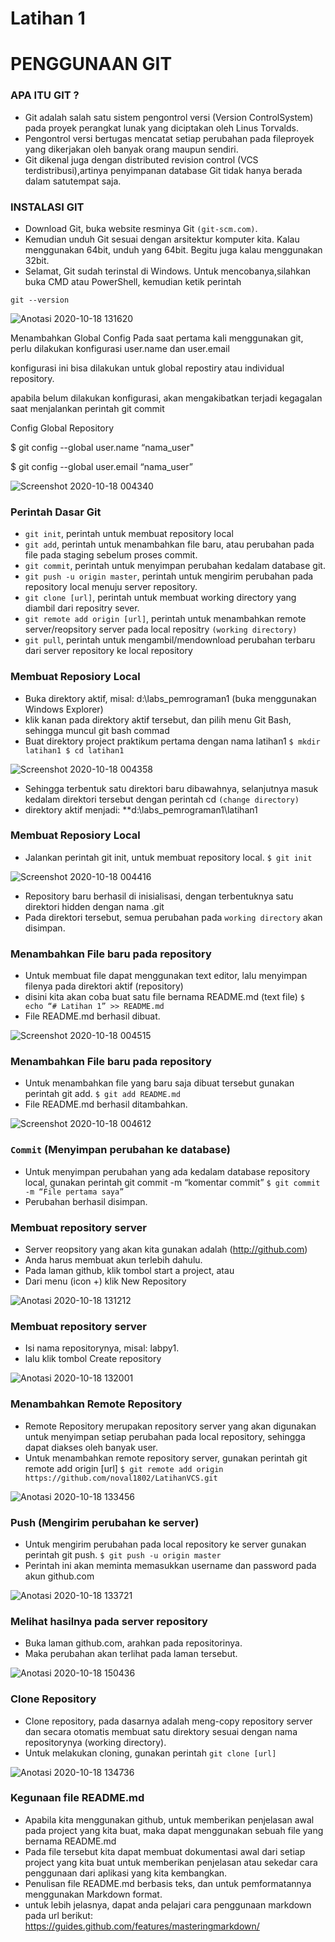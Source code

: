 # Latihan 1

# PENGGUNAAN GIT 

### APA ITU GIT ?
* Git adalah salah satu sistem pengontrol versi (Version ControlSystem) pada proyek perangkat lunak yang diciptakan oleh Linus Torvalds.
* Pengontrol versi bertugas mencatat setiap perubahan pada fileproyek yang dikerjakan oleh banyak orang maupun sendiri.
* Git dikenal juga dengan distributed revision control (VCS terdistribusi),artinya penyimpanan database Git tidak hanya berada dalam satutempat saja.


### INSTALASI GIT
* Download Git, buka website resminya Git `(git-scm.com)`.
* Kemudian unduh Git sesuai dengan arsitektur komputer kita. Kalau menggunakan 64bit, unduh yang 64bit. Begitu juga kalau menggunakan 32bit.
* Selamat, Git sudah terinstal di Windows. Untuk mencobanya,silahkan buka CMD atau PowerShell, kemudian ketik perintah

``git --version``

![Anotasi 2020-10-18 131620](https://user-images.githubusercontent.com/72904723/96360755-04c1e480-114a-11eb-8e1a-2e259ae5f836.png)

Menambahkan Global Config
Pada saat pertama kali menggunakan git, perlu dilakukan konfigurasi user.name dan user.email

konfigurasi ini bisa dilakukan untuk global repostiry atau individual repository.

apabila belum dilakukan konfigurasi, akan mengakibatkan terjadi kegagalan saat menjalankan perintah git commit

Config Global Repository

$ git config --global user.name “nama_user"

$ git config --global user.email “nama_user”

![Screenshot 2020-10-18 004340](https://user-images.githubusercontent.com/72905634/96362216-9ac12500-10e0-11eb-9af7-03ecd63b2b13.png)

### Perintah Dasar Git

* `git init`, perintah untuk membuat repository local
* `git add`, perintah untuk menambahkan file baru, atau perubahan pada file pada staging sebelum proses commit.
* `git commit`, perintah untuk menyimpan perubahan kedalam database git.
* `git push -u origin master`, perintah untuk mengirim perubahan pada repository local menuju server repository.
* `git clone [url]`, perintah untuk membuat working directory yang diambil dari repositry sever.
* `git remote add origin [url]`, perintah untuk menambahkan remote server/reopsitory server pada local repositry ``(working directory)``
* `git pull`, perintah untuk mengambil/mendownload perubahan terbaru dari server repository ke local repository


### Membuat Reposiory Local

* Buka direktory aktif, misal: d:\labs_pemrograman1 (buka menggunakan Windows Explorer)
* klik kanan pada direktory aktif tersebut, dan pilih menu Git Bash, sehingga muncul git bash commad
* Buat direktory project praktikum pertama dengan nama latihan1
``$ mkdir latihan1
$ cd latihan1``

![Screenshot 2020-10-18 004358](https://user-images.githubusercontent.com/72905634/96362263-fa1f3500-10e0-11eb-910a-a15b007c80dd.png)


* Sehingga terbentuk satu direktori baru dibawahnya, selanjutnya masuk kedalam direktori tersebut dengan perintah cd ``(change directory)``
* direktory aktif menjadi: **d:\labs_pemrograman1\latihan1

### Membuat Reposiory Local

* Jalankan perintah git init, untuk membuat repository local.
`$ git init`

![Screenshot 2020-10-18 004416](https://user-images.githubusercontent.com/72905634/96362286-14591300-10e1-11eb-9cb6-96a4cb1365e4.png)


* Repository baru berhasil di inisialisasi, dengan terbentuknya satu direktori hidden dengan nama .git
* Pada direktori tersebut, semua perubahan pada `working directory` akan disimpan.

### Menambahkan File baru pada repository

* Untuk membuat file dapat menggunakan text editor, lalu menyimpan filenya pada direktori aktif (repository)
* disini kita akan coba buat satu file bernama README.md (text file)
`$ echo “# Latihan 1” >> README.md`
* File README.md berhasil dibuat.

![Screenshot 2020-10-18 004515](https://user-images.githubusercontent.com/72905634/96362317-436f8480-10e1-11eb-85fb-fcf5a401d23d.png)


### Menambahkan File baru pada repository

* Untuk menambahkan file yang baru saja dibuat tersebut gunakan perintah git add.
`$ git add README.md`
* File README.md berhasil ditambahkan.

![Screenshot 2020-10-18 004612](https://user-images.githubusercontent.com/72905634/96362332-5aae7200-10e1-11eb-9d48-b507dd6182ad.png)

### `Commit` (Menyimpan perubahan ke database)

* Untuk menyimpan perubahan yang ada kedalam database repository local, gunakan perintah git commit -m “komentar commit”
`$ git commit -m “File pertama saya”`
* Perubahan berhasil disimpan.



### Membuat repository server

* Server reopsitory yang akan kita gunakan adalah (http://github.com)
* Anda harus membuat akun terlebih dahulu.
* Pada laman github, klik tombol start a project, atau
* Dari menu (icon +) klik New Repository

![Anotasi 2020-10-18 131212](https://user-images.githubusercontent.com/72904723/96361506-83ba1b80-1150-11eb-96b4-664dff3c5965.png)

### Membuat repository server

* Isi nama repositorynya, misal: labpy1.
* lalu klik tombol Create repository

![Anotasi 2020-10-18 132001](https://user-images.githubusercontent.com/72904723/96361571-15298d80-1151-11eb-8d0a-66f24227dc89.png)

### Menambahkan Remote Repository

* Remote Repository merupakan repository server yang akan digunakan untuk menyimpan setiap perubahan pada local repository, sehingga dapat diakses oleh banyak user.
* Untuk menambahkan remote repository server, gunakan perintah git remote add origin [url]
`$ git remote add origin https://github.com/noval1802/LatihanVCS.git`

![Anotasi 2020-10-18 133456](https://user-images.githubusercontent.com/72904723/96361709-2757fb80-1152-11eb-98da-43c7ef81ff0e.png)

### Push (Mengirim perubahan ke server)

* Untuk mengirim perubahan pada local repository ke server gunakan perintah git push.
`$ git push -u origin master`
* Perintah ini akan meminta memasukkan username dan password pada akun github.com

![Anotasi 2020-10-18 133721](https://user-images.githubusercontent.com/72904723/96361735-638b5c00-1152-11eb-9c36-c9c8cbba689a.png)

### Melihat hasilnya pada server repository

* Buka laman github.com, arahkan pada repositorinya.
* Maka perubahan akan terlihat pada laman tersebut.

![Anotasi 2020-10-18 150436](https://user-images.githubusercontent.com/72904723/96361833-53c04780-1153-11eb-85c0-092087bab155.png)

### Clone Repository

* Clone repository, pada dasarnya adalah meng-copy repository server dan secara otomatis membuat satu direktory sesuai dengan nama repositorynya (working directory).
* Untuk melakukan cloning, gunakan perintah `git clone [url]`

![Anotasi 2020-10-18 134736](https://user-images.githubusercontent.com/72904723/96361881-95e98900-1153-11eb-9962-a56768376dd3.png)

### Kegunaan file README.md

* Apabila kita menggunakan github, untuk memberikan penjelasan awal pada project yang kita buat, maka dapat menggunakan sebuah file yang bernama README.md
* Pada file tersebut kita dapat membuat dokumentasi awal dari setiap project yang kita buat untuk memberikan penjelasan atau sekedar cara penggunaan dari aplikasi yang kita kembangkan.
* Penulisan file README.md berbasis teks, dan untuk pemformatannya menggunakan Markdown format.
* untuk lebih jelasnya, dapat anda pelajari cara penggunaan markdown pada url berikut: https://guides.github.com/features/masteringmarkdown/
